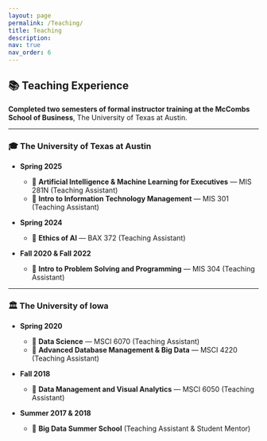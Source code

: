 ```yaml
---
layout: page
permalink: /Teaching/
title: Teaching
description: 
nav: true
nav_order: 6
---
```


## 📚 Teaching Experience

**Completed two semesters of formal instructor training at the McCombs School of Business**, The University of Texas at Austin.

---

### 🎓 The University of Texas at Austin

- **Spring 2025**
  - 📌 **Artificial Intelligence & Machine Learning for Executives** — MIS 281N (Teaching Assistant)
  - 📌 **Intro to Information Technology Management** — MIS 301 (Teaching Assistant)

- **Spring 2024**
  - 📌 **Ethics of AI** — BAX 372 (Teaching Assistant)

- **Fall 2020 & Fall 2022**
  - 📌 **Intro to Problem Solving and Programming** — MIS 304 (Teaching Assistant)

---

### 🏛️ The University of Iowa

- **Spring 2020**
  - 📌 **Data Science** — MSCI 6070 (Teaching Assistant)
  - 📌 **Advanced Database Management & Big Data** — MSCI 4220 (Teaching Assistant)

- **Fall 2018**
  - 📌 **Data Management and Visual Analytics** — MSCI 6050 (Teaching Assistant)

- **Summer 2017 & 2018**
  - 📌 **Big Data Summer School** (Teaching Assistant & Student Mentor)
